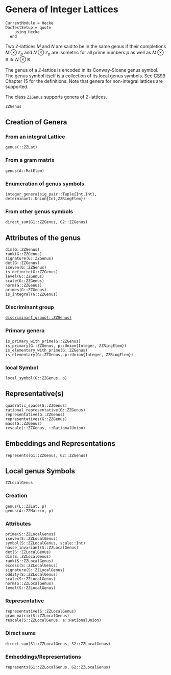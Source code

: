 # Genera of Integer Lattices
```@meta
CurrentModule = Hecke
DocTestSetup = quote
    using Hecke
  end
```
Two $\mathbb{Z}$-lattices $M$ and $N$ are said to be in the same genus if
their completions $M \otimes \mathbb{Z}_p$ and $N \otimes \mathbb{Z}_p$ are isometric for all
prime numbers $p$ as well as $M \otimes \mathbb{R} \cong N\otimes \mathbb{R}$.

The genus of a $\mathbb{Z}$-lattice is encoded in its Conway-Sloane genus symbol.
The genus symbol itself is a collection of its local genus symbols.
See [CS99](@cite) Chapter 15 for the definitions.
Note that genera for non-integral lattices are supported.

The class `ZZGenus` supports genera of $\mathbb{Z}$-lattices.

```@docs
ZZGenus
```

## Creation of Genera

### From an integral Lattice

```@docs
genus(::ZZLat)
```

### From a gram matrix

```@docs
genus(A::MatElem)
```

### Enumeration of genus symbols

```@docs
integer_genera(sig_pair::Tuple{Int,Int}, determinant::Union{Int,ZZRingElem})
```
### From other genus symbols
```@docs
direct_sum(G1::ZZGenus, G2::ZZGenus)
```

## Attributes of the genus

```@docs
dim(G::ZZGenus)
rank(G::ZZGenus)
signature(G::ZZGenus)
det(G::ZZGenus)
iseven(G::ZZGenus)
is_definite(G::ZZGenus)
level(G::ZZGenus)
scale(G::ZZGenus)
norm(G::ZZGenus)
primes(G::ZZGenus)
is_integral(G::ZZGenus)
```
### Discriminant group
[`discriminant_group(::ZZGenus)`](@ref)

### Primary genera

```@docs
is_primary_with_prime(G::ZZGenus)
is_primary(G::ZZGenus, p::Union{Integer, ZZRingElem})
is_elementary_with_prime(G::ZZGenus)
is_elementary(G::ZZGenus, p::Union{Integer, ZZRingElem})
```

### local Symbol
```@docs
local_symbol(G::ZZGenus, p)
```

## Representative(s)

```@docs
quadratic_space(G::ZZGenus)
rational_representative(G::ZZGenus)
representative(G::ZZGenus)
representatives(G::ZZGenus)
mass(G::ZZGenus)
rescale(::ZZGenus, ::RationalUnion)
```

## Embeddings and Representations
```@docs
represents(G1::ZZGenus, G2::ZZGenus)
```

## Local genus Symbols

```@docs
ZZLocalGenus
```

### Creation

```@docs
genus(L::ZZLat, p)
genus(A::ZZMatrix, p)
```

### Attributes
```@docs
prime(S::ZZLocalGenus)
iseven(S::ZZLocalGenus)
symbol(S::ZZLocalGenus, scale::Int)
hasse_invariant(S::ZZLocalGenus)
det(S::ZZLocalGenus)
dim(S::ZZLocalGenus)
rank(S::ZZLocalGenus)
excess(S::ZZLocalGenus)
signature(S::ZZLocalGenus)
oddity(S::ZZLocalGenus)
scale(S::ZZLocalGenus)
norm(S::ZZLocalGenus)
level(S::ZZLocalGenus)
```
### Representative
```@docs
representative(S::ZZLocalGenus)
gram_matrix(S::ZZLocalGenus)
rescale(S::ZZLocalGenus, a::RationalUnion)
```

### Direct sums
```@docs
direct_sum(S1::ZZLocalGenus, S2::ZZLocalGenus)
```

### Embeddings/Representations
```@docs
represents(G1::ZZLocalGenus, G2::ZZLocalGenus)
```

